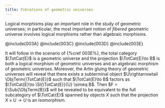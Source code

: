 ```yaml
---
title: Fibrations of geometric universes
---
```


Logical morphisms play an important role in the study of geometric universes; in particular, the most important notion of *fibered* geometric universe involves logical morphisms rather than algebraic morphisms.

@include{003A}
@include{003C}
@include{003D}
@include{003E}

It will follow in the scenario of {%cref 003E%}, the total category $\TotCat{E}$ is a geometric universe and the projection $\TotCat{E}\to B$ is both a logical morphism of geometric universes and an algebraic morphism of geometric universes. Moreover, the Artin gluing theory of geometric universes will reveal that there exists a subterminal object $U\rightarrowtail \ObjTerm{\TotCat{E}}$ such that $\TotCat{E}\to B$ factors as  $\TotCat{E}\to \Sl{\TotCat{E}}{U} \simeq B$. Then $F = E\Sub{\ObjTerm{B}}$ will be revealed to be equivalent to the full subcategory of $\TotCat{E}$ spanned by objects $X$ such that the projection $X\times U\to U$ is an isomorphism.
